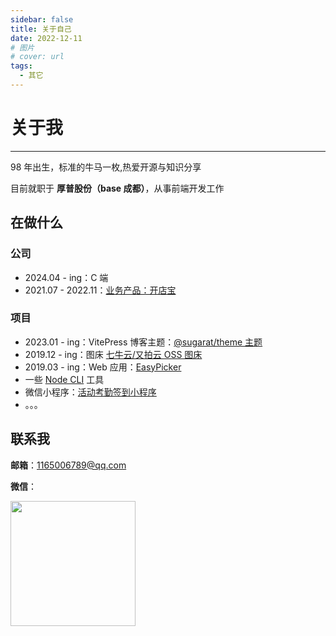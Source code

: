 ```yaml
---
sidebar: false
title: 关于自己
date: 2022-12-11
# 图片
# cover: url
tags:
  - 其它
---
```


# 关于我

---

98 年出生，标准的牛马一枚,热爱开源与知识分享

目前就职于 **厚普股份（base 成都）**，从事前端开发工作

## 在做什么

### 公司

- 2024.04 - ing：C 端
- 2021.07 - 2022.11：[业务产品：开店宝](https://ecom.meituan.com)

### 项目

- 2023.01 - ing：VitePress 博客主题：[@sugarat/theme 主题](https://theme.sugarat.top/)
- 2019.12 - ing：图床 [七牛云/又拍云 OSS 图床](https://imgbed.sugarat.top/)
- 2019.03 - ing：Web 应用：[EasyPicker](https://ep2.sugarat.top/)
- 一些 [Node CLI](https://github.com/ATQQ/tools) 工具
- 微信小程序：[活动考勤签到小程序](https://github.com/ATQQ/sign-client)
- 。。。

## 联系我

**邮箱**：1165006789@qq.com

**微信**：

<img src="" style="width:200px;">
